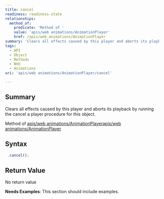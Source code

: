 ```yaml
---
title: cancel
readiness: readiness-state
relationships:
  method_of:
    predicate: 'Method of '
    value: 'apis/web animations/AnimationPlayer'
    href: /apis/web_animations/AnimationPlayer
summary: 'Clears all effects caused by this player and aborts its playback by running the cancel a player procedure for this object.'
tags:
  - API
  - Object
  - Methods
  - Web
  - Animations
uri: 'apis/web animations/AnimationPlayer/cancel'

---
```

## Summary

Clears all effects caused by this player and aborts its playback by running the cancel a player procedure for this object.

Method of [apis/web animations/AnimationPlayer](/apis/web_animations/AnimationPlayer)[apis/web animations/AnimationPlayer](/apis/web_animations/AnimationPlayer)

## Syntax

``` js
 .cancel();
```

## Return Value

No return value

**Needs Examples**: This section should include examples.

